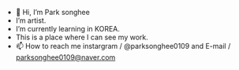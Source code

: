 - 👋 Hi, I’m Park songhee
- I’m artist.
- I’m currently learning in KOREA.
- This is a place where I can see my work.
- 📫 How to reach me instargram / @parksonghee0109 and E-mail / parksonghee0109@naver.com

<!---
songhee-Park/songhee-Park is a ✨ special ✨ repository because its `README.md` (this file) appears on your GitHub profile.
You can click the Preview link to take a look at your changes.
--->
